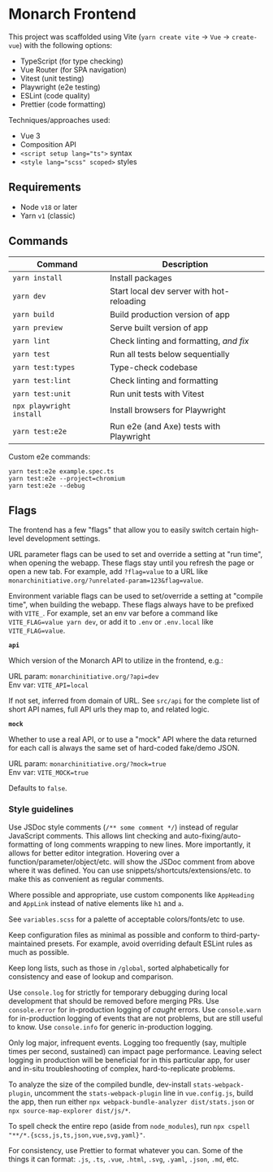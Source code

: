 # Monarch Frontend

This project was scaffolded using Vite (`yarn create vite` → `Vue` → `create-vue`) with the following options:

- TypeScript (for type checking)
- Vue Router (for SPA navigation)
- Vitest (unit testing)
- Playwright (e2e testing)
- ESLint (code quality)
- Prettier (code formatting)

Techniques/approaches used:

- Vue 3
- Composition API
- `<script setup lang="ts">` syntax
- `<style lang="scss" scoped>` styles

## Requirements

- Node `v18` or later
- Yarn `v1` (classic)

## Commands

| Command                  | Description                               |
| ------------------------ | ----------------------------------------- |
| `yarn install`           | Install packages                          |
| `yarn dev`               | Start local dev server with hot-reloading |
| `yarn build`             | Build production version of app           |
| `yarn preview`           | Serve built version of app                |
| `yarn lint`              | Check linting and formatting, _and fix_   |
| `yarn test`              | Run all tests below sequentially          |
| `yarn test:types`        | Type-check codebase                       |
| `yarn test:lint`         | Check linting and formatting              |
| `yarn test:unit`         | Run unit tests with Vitest                |
| `npx playwright install` | Install browsers for Playwright           |
| `yarn test:e2e`          | Run e2e (and Axe) tests with Playwright   |

Custom e2e commands:

```
yarn test:e2e example.spec.ts
yarn test:e2e --project=chromium
yarn test:e2e --debug
```

## Flags

The frontend has a few "flags" that allow you to easily switch certain high-level development settings.

URL parameter flags can be used to set and override a setting at "run time", when opening the webapp.
These flags stay until you refresh the page or open a new tab.
For example, add `?flag=value` to a URL like `monarchinitiative.org/?unrelated-param=123&flag=value`.

Environment variable flags can be used to set/override a setting at "compile time", when building the webapp.
These flags always have to be prefixed with `VITE_`.
For example, set an env var before a command like `VITE_FLAG=value yarn dev`, or add it to `.env` or `.env.local` like `VITE_FLAG=value`.

**`api`**

Which version of the Monarch API to utilize in the frontend, e.g.:

URL param: `monarchinitiative.org/?api=dev`  
Env var: `VITE_API=local`

If not set, inferred from domain of URL.
See `src/api` for the complete list of short API names, full API urls they map to, and related logic.

**`mock`**

Whether to use a real API, or to use a "mock" API where the data returned for each call is always the same set of hard-coded fake/demo JSON.

URL param: `monarchinitiative.org/?mock=true`  
Env var: `VITE_MOCK=true`

Defaults to `false`.

### Style guidelines

Use JSDoc style comments (`/** some comment */`) instead of regular JavaScript comments.
This allows lint checking and auto-fixing/auto-formatting of long comments wrapping to new lines.
More importantly, it allows for better editor integration.
Hovering over a function/parameter/object/etc. will show the JSDoc comment from above where it was defined.
You can use snippets/shortcuts/extensions/etc. to make this as convenient as regular comments.

Where possible and appropriate, use custom components like `AppHeading` and `AppLink` instead of native elements like `h1` and `a`.

See `variables.scss` for a palette of acceptable colors/fonts/etc to use.

Keep configuration files as minimal as possible and conform to third-party-maintained presets.
For example, avoid overriding default ESLint rules as much as possible.

Keep long lists, such as those in `/global`, sorted alphabetically for consistency and ease of lookup and comparison.

Use `console.log` for strictly for temporary debugging during local development that should be removed before merging PRs.
Use `console.error` for in-production logging of _caught_ errors.
Use `console.warn` for in-production logging of events that are not problems, but are still useful to know.
Use `console.info` for generic in-production logging.

Only log major, infrequent events.
Logging too frequently (say, multiple times per second, sustained) can impact page performance.
Leaving select logging in production will be beneficial for in this particular app, for user and in-situ troubleshooting of complex, hard-to-replicate problems.

To analyze the size of the compiled bundle, dev-install `stats-webpack-plugin`, uncomment the `stats-webpack-plugin` line in `vue.config.js`, build the app, then run either `npx webpack-bundle-analyzer dist/stats.json` or `npx source-map-explorer dist/js/*`.

To spell check the entire repo (aside from `node_modules`), run `npx cspell "**/*.{scss,js,ts,json,vue,svg,yaml}"`.

For consistency, use Prettier to format whatever you can.
Some of the things it can format: `.js`, `.ts`, `.vue`, `.html`, `.svg`, `.yaml`, `.json`, `.md`, etc.
